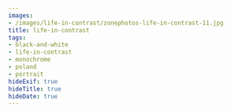 ```yaml
---
images:
- /images/life-in-contrast/zonephotos-life-in-contrast-11.jpg
title: life-in-contrast
tags:
- black-and-white
- life-in-contrast
- monochrome
- poland
- portrait
hideExif: true
hideTitle: true
hideDate: true
---
```

